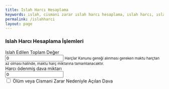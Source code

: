 ```yaml
---
title: Islah Harcı Hesaplama
keywords: ıslah, cismani zarar ıslah harcı hesaplama, ıslah harcı, ıslah harcı nasıl hesaplanır, islah harci hesaplama, ıslah harcı nedir, cismani zarar harç hesaplama, ıslah harcı oranı
permalink: /islahharci
layout: page
---
```


<div class="card-header">
  <h3 class="card-title">Islah Harcı Hesaplama İşlemleri</h3>
</div>
<div class="card-body">
  <div class="mb-3">
      <label class="form-label required">Islah Edilen Toplam Değer</label>
      <div>
        <input type="number" class="form-control" data-type="currency" placeholder="Islah edilen değeri giriniz" name="islahmiktar" value="0">
        <small class="form-hint">Harçlar Kanunu gereği alınması gereken maktu harçtan az olması halinde, maktu harç miktarına tamamlanacaktır.</small>
      </div>
  </div>
  <div class="mb-3">
      <label class="form-label required">Harcı ödenmiş dava miktarı</label>
      <div>
        <input type="number" class="form-control" data-type="currency" placeholder="Islah edilen değeri giriniz" name="davamiktar" value="0">
        <small class="form-hint"></small>
      </div>
  </div>			
    <div class="mb-3">
      <label class="form-label"></label>
      <div>
        <label class="form-check">
          <input class="form-check-input" type="checkbox" name="olumcismanii">
          <span class="form-check-label required">Ölüm veya Cismani Zarar Nedeniyle Açılan Dava</span>
        </label>									  
      </div>
    </div>
            
</div>
      <div class="card-body d-flex align-items-center justify-content-center h-100">
        <label id="hesapsonuc" name="hesapsonuc" class="text-justify mh-25"><h1 class="m-0"></h1></label>
     </div>
   
                    